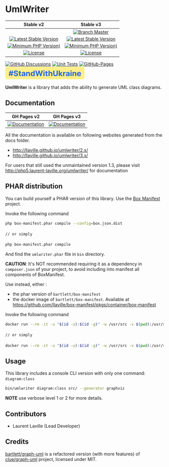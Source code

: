 <!-- markdownlint-disable MD013 -->
# UmlWriter

| Stable v2 | Stable v3 |
|:---------:|:---------:|
|           | [![Branch Master](https://img.shields.io/badge/branch-master-orange)](https://github.com/llaville/umlwriter) |
| [![Latest Stable Version](https://img.shields.io/badge/packagist-v2.1.1-blue)](https://packagist.org/packages/bartlett/umlwriter) | [![Latest Stable Version](https://img.shields.io/packagist/v/bartlett/umlwriter)](https://packagist.org/packages/bartlett/umlwriter)
| [![Minimum PHP Version)](https://img.shields.io/packagist/php-v/bartlett/umlwriter/2.x-dev)](https://php.net/supported-versions.php) | [![Minimum PHP Version)](https://img.shields.io/packagist/php-v/bartlett/umlwriter/3.x-dev)](https://php.net/supported-versions.php) |
| [![License](https://img.shields.io/packagist/l/bartlett/umlwriter)](https://github.com/llaville/umlwriter/blob/master/LICENSE) | [![License](https://img.shields.io/packagist/l/bartlett/umlwriter)](https://github.com/llaville/umlwriter/blob/master/LICENSE) |

[![GitHub Discussions](https://img.shields.io/github/discussions/llaville/umlwriter)](https://github.com/llaville/umlwriter/discussions)
[![Unit Tests](https://github.com/llaville/umlwriter/actions/workflows/unit-tests.yaml/badge.svg)](https://github.com/llaville/umlwriter/actions/workflows/unit-tests.yaml)
[![GitHub-Pages](https://github.com/llaville/umlwriter/actions/workflows/gh-pages.yml/badge.svg)](https://github.com/llaville/umlwriter/actions/workflows/gh-pages.yml)
[![StandWithUkraine](https://raw.githubusercontent.com/vshymanskyy/StandWithUkraine/main/badges/StandWithUkraine.svg)](https://github.com/vshymanskyy/StandWithUkraine/blob/main/docs/README.md)

**UmlWriter** is a library that adds the ability to generate UML class diagrams.

## Documentation

| GH Pages v2 | GH Pages v3 |
|:-----------:|:-----------:|
| [![Documentation](https://img.shields.io/badge/documentation-v2.x-green)](https://github.com/llaville/umlwriter/tree/2.x/docs) | [![Documentation](https://img.shields.io/badge/documentation-v3.x-green)](https://github.com/llaville/umlwriter/tree/3.x/docs) |

All the documentation is available on following websites generated from the docs folder.

- <http://llaville.github.io/umlwriter/2.x/>
- <http://llaville.github.io/umlwriter/3.x/>

For users that still used the unmaintained version 1.3, please visit <http://php5.laurent-laville.org/umlwriter/> for documentation

## PHAR distribution

You can build yourself a PHAR version of this library. Use the [Box Manifest](https://github.com/llaville/box-manifest/) project.

Invoke the following command

```bash
php box-manifest.phar compile --config=box.json.dist

// or simply

php box-manifest.phar compile
```

And find the `umlwriter.phar` file in `bin` directory.

**CAUTION**: It's NOT recommended requiring it as a dependency in `composer.json` of your project,
to avoid including into manifest all components of BoxManifest.

Use instead, either :

- the phar version of `bartlett/box-manifest`
- the docker image of `bartlett/box-manifest`. Available at <https://github.com/llaville/box-manifest/pkgs/container/box-manifest>

Invoke the following command

```bash
docker run --rm -it -u "$(id -u):$(id -g)" -w /usr/src -v $(pwd):/usr/src ghcr.io/llaville/box-manifest:latest compile --config=box.json.dist

// or simply

docker run --rm -it -u "$(id -u):$(id -g)" -w /usr/src -v $(pwd):/usr/src ghcr.io/llaville/box-manifest:latest compile
```

## Usage

This library includes a console CLI version with only one command: `diagram:class`

```bash
bin/umlwriter diagram:class src/ --generator graphviz
```

**NOTE** use verbose level 1 or 2 for more details.

## Contributors

- Laurent Laville (Lead Developer)

## Credits

[bartlett/graph-uml](https://github.com/llaville/graph-uml) is a refactored version (with more features) of [clue/graph-uml](https://github.com/clue/graph-uml) project, licensed under MIT.
